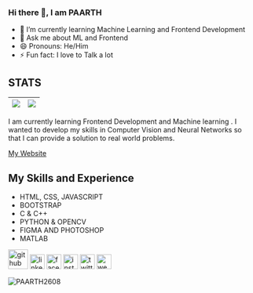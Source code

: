 ### Hi there 👋, I am PAARTH

- 🌱 I’m currently learning Machine Learning and Frontend Development 
- 💬 Ask me about ML and Frontend 
- 😄 Pronouns: He/Him 
- ⚡ Fun fact: I love to Talk a lot 

## STATS
<img src="https://github-readme-stats.vercel.app/api?username=PAARTH2608&&show_icons=true&count_private=true&theme=radical"/>|<img src="https://github-readme-streak-stats.herokuapp.com/?user=PAARTH2608&theme=radical"/>|
|---|---|

I am currently learning Frontend Development and Machine learning 
. I wanted to develop my skills in Computer Vision and Neural Networks so that I can provide a solution to real world problems.

[My Website](https://paarth2608.github.io/portfolio_website/)

## My Skills and Experience
+ HTML, CSS, JAVASCRIPT
+ BOOTSTRAP
+ C & C++
+ PYTHON & OPENCV
+ FIGMA AND PHOTOSHOP
+ MATLAB

[<img src='https://cdn.jsdelivr.net/npm/simple-icons@3.0.1/icons/github.svg' alt='github' height='40'>](https://github.com/PAARTH2608)  [<img src='https://cdn.jsdelivr.net/npm/simple-icons@3.0.1/icons/linkedin.svg' alt='linkedin' height='30'>](https://www.linkedin.com/in/https://www.linkedin.com/in/paarth-jain-470522208//)  [<img src='https://cdn.jsdelivr.net/npm/simple-icons@3.0.1/icons/facebook.svg' alt='facebook' height='30'>](https://www.facebook.com/https://www.facebook.com/paarth.jain.906/)  [<img src='https://cdn.jsdelivr.net/npm/simple-icons@3.0.1/icons/instagram.svg' alt='instagram' height='30'>](https://www.instagram.com/https://www.instagram.com/_paarth7_//)  [<img src='https://cdn.jsdelivr.net/npm/simple-icons@3.0.1/icons/twitter.svg' alt='twitter' height='30'>](https://twitter.com/https://twitter.com/PAARTHJAIN7)  [<img src='https://cdn.jsdelivr.net/npm/simple-icons@3.0.1/icons/icloud.svg' alt='website' height='30'>](https://paarth2608.github.io/portfolio_website/)  

<p><img align="left" src="https://github-readme-stats.vercel.app/api/top-langs?username=PAARTH2608&show_icons=true&locale=en&layout=compact" alt="PAARTH2608" /></p>
